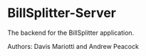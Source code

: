 # BillSplitter-Server
The backend for the BillSplitter application.

Authors: Davis Mariotti and Andrew Peacock
